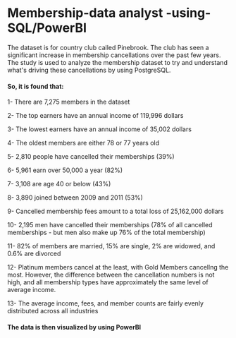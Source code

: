 # Membership-data analyst -using-SQL/PowerBI
The dataset is for country club called Pinebrook. The club has seen a significant increase in membership cancellations over the past few years. The study is used to analyze the membership dataset to try and understand what's driving these cancellations by using PostgreSQL.

#### So, it is found that:

1- There are 7,275 members in the dataset

2- The top earners have an annual income of 119,996 dollars

3- The lowest earners have an annual income of 35,002 dollars

4- The oldest members are either 78 or 77 years old

5- 2,810 people have cancelled their memberships (39%)

6- 5,961 earn over 50,000 a year (82%)

7- 3,108 are age 40 or below (43%)

8- 3,890 joined between 2009 and 2011 (53%)

9- Cancelled membership fees amount to a total loss of 25,162,000 dollars

10- 2,195 men have cancelled their memberships (78% of all cancelled memberships - but men also make up 76% of the total membership)

11- 82% of members are married, 15% are single, 2% are widowed, and 0.6% are divorced

12- Platinum members cancel at the least, with Gold Members cancellng the most. However, the difference between the cancellation numbers is not high, and all membership types have approximately the same level of average income.

13- The average income, fees, and member counts are fairly evenly distributed across all industries

#### The data is then visualized by using PowerBI
